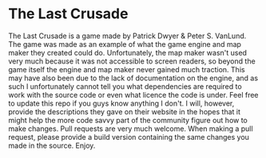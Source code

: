 # The Last Crusade
 The Last Crusade is a game made by Patrick Dwyer & Peter S. VanLund. The game was made as an example of what the game engine and map maker they created could do. Unfortunately, the map maker wasn't used very much because it was not accessible to screen readers, so beyond the game itself the engine and map maker never gained much traction. This may have also been due to the lack of documentation on the engine, and as such I unfortunately cannot tell you what dependencies are required to work with the source code or even what licence the code is under. Feel free to update this repo if you guys know anything I don't. I will, however, provide the descriptions they gave on their website in the hopes that it might help the more code savvy part of the community figure out how to make changes. Pull requests are very much welcome. When making a pull request, please provide a build version containing the same changes you made in the source. Enjoy.
